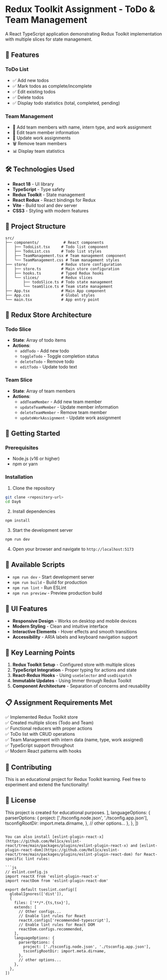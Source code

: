 # Redux Toolkit Assignment - ToDo & Team Management

A React TypeScript application demonstrating Redux Toolkit implementation with multiple slices for state management.

## 🚀 Features

### ToDo List
- ✅ Add new todos
- ✅ Mark todos as complete/incomplete
- ✅ Edit existing todos
- ✅ Delete todos
- ✅ Display todo statistics (total, completed, pending)

### Team Management
- 👥 Add team members with name, intern type, and work assignment
- 📝 Edit team member information
- 🔄 Update work assignments
- 🗑️ Remove team members
- 📊 Display team statistics

## 🛠️ Technologies Used

- **React 18** - UI library
- **TypeScript** - Type safety
- **Redux Toolkit** - State management
- **React Redux** - React bindings for Redux
- **Vite** - Build tool and dev server
- **CSS3** - Styling with modern features

## 📁 Project Structure

```
src/
├── components/           # React components
│   ├── TodoList.tsx     # Todo list component
│   ├── TodoList.css     # Todo list styles
│   ├── TeamManagement.tsx # Team management component
│   └── TeamManagement.css # Team management styles
├── store/               # Redux store configuration
│   ├── store.ts         # Main store configuration
│   ├── hooks.ts         # Typed Redux hooks
│   └── slices/          # Redux slices
│       ├── todoSlice.ts # Todo state management
│       └── teamSlice.ts # Team state management
├── App.tsx              # Main App component
├── App.css              # Global styles
└── main.tsx             # App entry point
```

## 🎯 Redux Store Architecture

### Todo Slice
- **State**: Array of todo items
- **Actions**: 
  - `addTodo` - Add new todo
  - `toggleTodo` - Toggle completion status
  - `deleteTodo` - Remove todo
  - `editTodo` - Update todo text

### Team Slice
- **State**: Array of team members
- **Actions**:
  - `addTeamMember` - Add new team member
  - `updateTeamMember` - Update member information
  - `deleteTeamMember` - Remove team member
  - `updateWorkAssignment` - Update work assignment

## 🚀 Getting Started

### Prerequisites
- Node.js (v16 or higher)
- npm or yarn

### Installation

1. Clone the repository
```bash
git clone <repository-url>
cd Day6
```

2. Install dependencies
```bash
npm install
```

3. Start the development server
```bash
npm run dev
```

4. Open your browser and navigate to `http://localhost:5173`

## 📝 Available Scripts

- `npm run dev` - Start development server
- `npm run build` - Build for production
- `npm run lint` - Run ESLint
- `npm run preview` - Preview production build

## 🎨 UI Features

- **Responsive Design** - Works on desktop and mobile devices
- **Modern Styling** - Clean and intuitive interface
- **Interactive Elements** - Hover effects and smooth transitions
- **Accessibility** - ARIA labels and keyboard navigation support

## 🔧 Key Learning Points

1. **Redux Toolkit Setup** - Configured store with multiple slices
2. **TypeScript Integration** - Proper typing for actions and state
3. **React-Redux Hooks** - Using `useSelector` and `useDispatch`
4. **Immutable Updates** - Using Immer through Redux Toolkit
5. **Component Architecture** - Separation of concerns and reusability

## 📋 Assignment Requirements Met

✅ Implemented Redux Toolkit store  
✅ Created multiple slices (Todo and Team)  
✅ Functional reducers with proper actions  
✅ ToDo list with CRUD operations  
✅ Team Management with intern data (name, type, work assigned)  
✅ TypeScript support throughout  
✅ Modern React patterns with hooks  

## 🤝 Contributing

This is an educational project for Redux Toolkit learning. Feel free to experiment and extend the functionality!

## 📄 License

This project is created for educational purposes.
    ],
    languageOptions: {
      parserOptions: {
        project: ['./tsconfig.node.json', './tsconfig.app.json'],
        tsconfigRootDir: import.meta.dirname,
      },
      // other options...
    },
  },
])
```

You can also install [eslint-plugin-react-x](https://github.com/Rel1cx/eslint-react/tree/main/packages/plugins/eslint-plugin-react-x) and [eslint-plugin-react-dom](https://github.com/Rel1cx/eslint-react/tree/main/packages/plugins/eslint-plugin-react-dom) for React-specific lint rules:

```js
// eslint.config.js
import reactX from 'eslint-plugin-react-x'
import reactDom from 'eslint-plugin-react-dom'

export default tseslint.config([
  globalIgnores(['dist']),
  {
    files: ['**/*.{ts,tsx}'],
    extends: [
      // Other configs...
      // Enable lint rules for React
      reactX.configs['recommended-typescript'],
      // Enable lint rules for React DOM
      reactDom.configs.recommended,
    ],
    languageOptions: {
      parserOptions: {
        project: ['./tsconfig.node.json', './tsconfig.app.json'],
        tsconfigRootDir: import.meta.dirname,
      },
      // other options...
    },
  },
])
```
